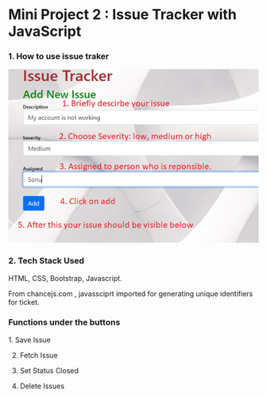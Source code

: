 <h1>Mini Project 2 : Issue Tracker with JavaScript</h1>

<h3>1. How to use issue traker</h3>




![alt text](https://github.com/RajvirSingh5/Issue-Tracker-JS/blob/main/howToUseIssueTracker.png)





<h3>2. Tech Stack Used </h3>
HTML, CSS, Bootstrap, Javascript.

From chancejs.com , javassciprt imported  for generating unique identifiers for ticket.


<h3>Functions under the buttons</h3>
1. Save Issue

2. Fetch Issue

3. Set Status Closed

4. Delete Issues






